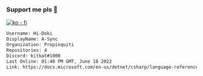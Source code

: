 ### Support me pls 🙏

[![ko - fi](https://ko-fi.com/img/githubbutton_sm.svg)](https://ko-fi.com/O5O4D6DP7)

  ```txt
  Username: Hi-Doki
  DisplayName: A-Sync
  Organization: Propinquiti
  Repositories: 4
  Discord: kitkat#1000
  Last Online: 01:48 PM GMT, June 18 2022
  Link: https://docs.microsoft.com/en-us/dotnet/csharp/language-reference/keywords/async
  ```       